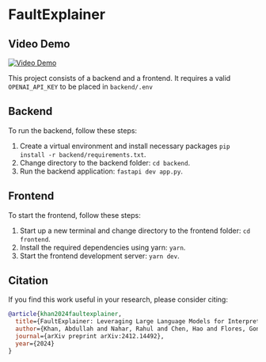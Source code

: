# FaultExplainer

## Video Demo

[![Video Demo](https://img.youtube.com/vi/AIrq0ulJt1E/0.jpg)](https://youtu.be/AIrq0ulJt1E)

This project consists of a backend and a frontend. It requires a valid `OPENAI_API_KEY` to be placed in `backend/.env`

## Backend

To run the backend, follow these steps:

1. Create a virtual environment and install necessary packages `pip install -r backend/requirements.txt`.
2. Change directory to the backend folder: `cd backend`.
3. Run the backend application: `fastapi dev app.py`.

## Frontend

To start the frontend, follow these steps:

1. Start up a new terminal and change directory to the frontend folder: `cd frontend`.
2. Install the required dependencies using yarn: `yarn`.
3. Start the frontend development server: `yarn dev`.

## Citation

If you find this work useful in your research, please consider citing:

```bibtex
@article{khan2024faultexplainer,
  title={FaultExplainer: Leveraging Large Language Models for Interpretable Fault Detection and Diagnosis},
  author={Khan, Abdullah and Nahar, Rahul and Chen, Hao and Flores, Gonzalo E and Li, Can},
  journal={arXiv preprint arXiv:2412.14492},
  year={2024}
}
